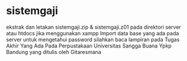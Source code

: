 # sistemgaji
ekstrak dan letakan sistemgaji.zip & sistemgaji.z01 pada direktori server atau htdocs jika menggunakan xampp
Import data base yang ada pada server
untuk mengetahui password silahkan baca lampiran pada Tugas Akhir Yang Ada Pada Perpustakaan Universitas Sangga Buana Ypkp Bandung yang ditulis oleh Gitaresmana
